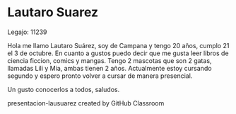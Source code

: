 # Lautaro Suarez #

Legajo: 11239

Hola me llamo Lautaro Suárez, soy de Campana y tengo 20 años, cumplo 21 el 3 de octubre. En cuanto a gustos puedo decir que me gusta leer libros de ciencia ficcion, comics y mangas. Tengo 2 mascotas que son 2 gatas, llamadas Lili y Mia, ambas tienen 2 años. Actualmente estoy cursando segundo y espero pronto volver a cursar de manera presencial.

Un gusto conocerlos a todos, saludos.

presentacion-lausuarez created by GitHub Classroom
